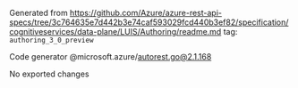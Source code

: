 Generated from https://github.com/Azure/azure-rest-api-specs/tree/3c764635e7d442b3e74caf593029fcd440b3ef82/specification/cognitiveservices/data-plane/LUIS/Authoring/readme.md tag: `authoring_3_0_preview`

Code generator @microsoft.azure/autorest.go@2.1.168

No exported changes
